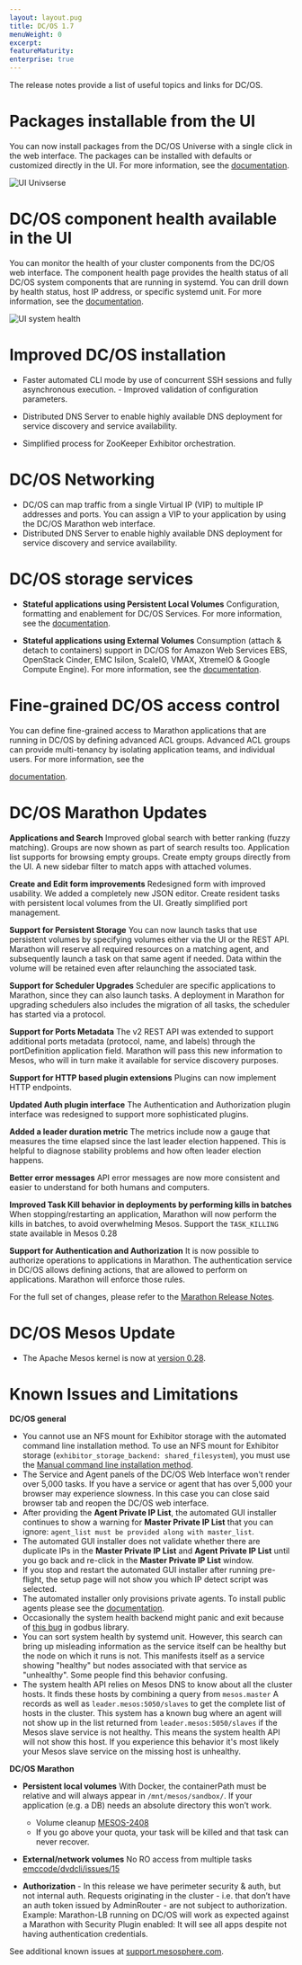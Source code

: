 ```yaml
---
layout: layout.pug
title: DC/OS 1.7
menuWeight: 0
excerpt:
featureMaturity:
enterprise: true
---
```












The release notes provide a list of useful topics and links for DC/OS.

# Packages installable from the UI

You can now install packages from the DC/OS Universe with a single click in the web interface. The packages can be installed with defaults or customized directly in the UI. For more information, see the [documentation][1].

![UI Univserse](ui-universe-ee.gif)

# DC/OS component health available in the UI

You can monitor the health of your cluster components from the DC/OS web interface. The component health page provides the health status of all DC/OS system components that are running in systemd. You can drill down by health status, host IP address, or specific systemd unit. For more information, see the [documentation][2].

![UI system health](ui-system-health-open.gif)

# <a name="dcos"></a>Improved DC/OS installation

*   Faster automated CLI mode by use of concurrent SSH sessions and fully asynchronous execution. - Improved validation of configuration parameters. <!-- Enterprise -->

*   Distributed DNS Server to enable highly available DNS deployment for service discovery and service availability. <!-- Enterprise -->

*   Simplified process for ZooKeeper Exhibitor orchestration.

# DC/OS Networking

*   DC/OS can map traffic from a single Virtual IP (VIP) to multiple IP addresses and ports. You can assign a VIP to your application by using the DC/OS Marathon web interface. 
*   Distributed DNS Server to enable highly available DNS deployment for service discovery and service availability. <!-- where is the documentation for this? -->

# DC/OS storage services

*   **Stateful applications using Persistent Local Volumes** Configuration, formatting and enablement for DC/OS Services. For more information, see the [documentation][3].

*   **Stateful applications using External Volumes** Consumption (attach & detach to containers) support in DC/OS for Amazon Web Services EBS, OpenStack Cinder, EMC Isilon, ScaleIO, VMAX, XtremeIO & Google Compute Engine). For more information, see the [documentation][4].

# Fine-grained DC/OS access control

<!-- Enterprise only. --> You can define fine-grained access to Marathon applications that are running in DC/OS by defining advanced ACL groups. Advanced ACL groups can provide multi-tenancy by isolating application teams, and individual users. For more information, see the

[documentation][5].

# DC/OS Marathon Updates

<!-- Open DC/OS Edition -->

**Applications and Search** Improved global search with better ranking (fuzzy matching). Groups are now shown as part of search results too. Application list supports for browsing empty groups. Create empty groups directly from the UI. A new sidebar filter to match apps with attached volumes.

**Create and Edit form improvements** Redesigned form with improved usability. We added a completely new JSON editor. Create resident tasks with persistent local volumes from the UI. Greatly simplified port management.

**Support for Persistent Storage** You can now launch tasks that use persistent volumes by specifying volumes either via the UI or the REST API. Marathon will reserve all required resources on a matching agent, and subsequently launch a task on that same agent if needed. Data within the volume will be retained even after relaunching the associated task.

**Support for Scheduler Upgrades** Scheduler are specific applications to Marathon, since they can also launch tasks. A deployment in Marathon for upgrading schedulers also includes the migration of all tasks, the scheduler has started via a protocol.

**Support for Ports Metadata** The v2 REST API was extended to support additional ports metadata (protocol, name, and labels) through the portDefinition application field. Marathon will pass this new information to Mesos, who will in turn make it available for service discovery purposes.

**Support for HTTP based plugin extensions** Plugins can now implement HTTP endpoints.

**Updated Auth plugin interface** The Authentication and Authorization plugin interface was redesigned to support more sophisticated plugins.

**Added a leader duration metric** The metrics include now a gauge that measures the time elapsed since the last leader election happened. This is helpful to diagnose stability problems and how often leader election happens.

**Better error messages** API error messages are now more consistent and easier to understand for both humans and computers.

**Improved Task Kill behavior in deployments by performing kills in batches** When stopping/restarting an application, Marathon will now perform the kills in batches, to avoid overwhelming Mesos. Support the `TASK_KILLING` state available in Mesos 0.28

<!-- Enterprise Edition -->

**Support for Authentication and Authorization** It is now possible to authorize operations to applications in Marathon. The authentication service in DC/OS allows defining actions, that are allowed to perform on applications. Marathon will enforce those rules.

For the full set of changes, please refer to the [Marathon Release Notes][6].

# <a name="mesos"></a>DC/OS Mesos Update

*   The Apache Mesos kernel is now at [version 0.28][7].

# <a name="known-issues"></a>Known Issues and Limitations

**DC/OS general**

*   You cannot use an NFS mount for Exhibitor storage with the automated command line installation method. To use an NFS mount for Exhibitor storage (`exhibitor_storage_backend: shared_filesystem`), you must use the [Manual command line installation method][8].
*   The Service and Agent panels of the DC/OS Web Interface won't render over 5,000 tasks. If you have a service or agent that has over 5,000 your browser may experience slowness. In this case you can close said browser tab and reopen the DC/OS web interface.
*   After providing the **Agent Private IP List**, the automated GUI installer continues to show a warning for **Master Private IP List** that you can ignore: `agent_list must be provided along with master_list`. 
*   The automated GUI installer does not validate whether there are duplicate IPs in the **Master Private IP List** and **Agent Private IP List** until you go back and re-click in the **Master Private IP List** window. 
*   If you stop and restart the automated GUI installer after running pre-flight, the setup page will not show you which IP detect script was selected.
*   The automated installer only provisions private agents. To install public agents please see the [documentation][9].
*   Occasionally the system health backend might panic and exit because of [this bug][10] in godbus library.
*   You can sort system health by systemd unit. However, this search can bring up misleading information as the service itself can be healthy but the node on which it runs is not. This manifests itself as a service showing "healthy" but nodes associated with that service as "unhealthy". Some people find this behavior confusing.
*   The system health API relies on Mesos DNS to know about all the cluster hosts. It finds these hosts by combining a query from `mesos.master` A records as well as `leader.mesos:5050/slaves` to get the complete list of hosts in the cluster. This system has a known bug where an agent will not show up in the list returned from `leader.mesos:5050/slaves` if the Mesos slave service is not healthy. This means the system health API will not show this host. If you experience this behavior it's most likely your Mesos slave service on the missing host is unhealthy.

**DC/OS Marathon**

*   **Persistent local volumes** With Docker, the containerPath must be relative and will always appear in `/mnt/mesos/sandbox/`. If your application (e.g. a DB) needs an absolute directory this won’t work.
    
    *   Volume cleanup [MESOS-2408][11]
    *   If you go above your quota, your task will be killed and that task can never recover. 

*   **External/network volumes** No RO access from multiple tasks [emccode/dvdcli/issues/15][12]

*   **Authorization** - In this release we have perimeter security & auth, but not internal auth. Requests originating in the cluster - i.e. that don’t have an auth token issued by AdminRouter - are not subject to authorization. Example: Marathon-LB running on DC/OS will work as expected against a Marathon with Security Plugin enabled: It will see all apps despite not having authentication credentials.

See additional known issues at <a href="https://support.mesosphere.com" target="_blank">support.mesosphere.com</a>.

 [1]: /service-docs/install/
 [2]: /1.7/administration/monitoring/
 [3]: http://mesosphere.github.io/marathon/docs/persistent-volumes.html
 [4]: http://mesosphere.github.io/marathon/docs/external-volumes.html
 [5]: /1.7/administration/id-and-access-mgt/managing-permissions/
 [6]: https://github.com/mesosphere/marathon/releases/edit/v1.0.0-RC1
 [7]: https://issues.apache.org/jira/secure/ReleaseNote.jspa?projectId=12311242&version=12334661
 [8]: /1.7/administration/installing/custom/advanced/
 [9]: /1.7/usage/tutorials/public-app/
 [10]: https://github.com/godbus/dbus/issues/45
 [11]: https://issues.apache.org/jira/browse/MESOS-2408
 [12]: https://github.com/emccode/dvdcli/issues/15